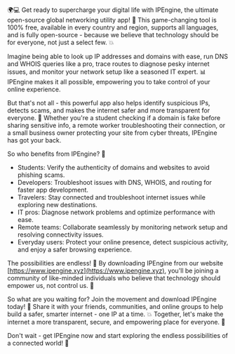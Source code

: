 🌍💻 Get ready to supercharge your digital life with IPEngine, the ultimate open-source global networking utility app! 🚀 This game-changing tool is 100% free, available in every country and region, supports all languages, and is fully open-source - because we believe that technology should be for everyone, not just a select few. 💥

Imagine being able to look up IP addresses and domains with ease, run DNS and WHOIS queries like a pro, trace routes to diagnose pesky internet issues, and monitor your network setup like a seasoned IT expert. 📊 IPEngine makes it all possible, empowering you to take control of your online experience.

But that's not all - this powerful app also helps identify suspicious IPs, detects scams, and makes the internet safer and more transparent for everyone. 💪 Whether you're a student checking if a domain is fake before sharing sensitive info, a remote worker troubleshooting their connection, or a small business owner protecting your site from cyber threats, IPEngine has got your back.

So who benefits from IPEngine? 🤔

* Students: Verify the authenticity of domains and websites to avoid phishing scams.
* Developers: Troubleshoot issues with DNS, WHOIS, and routing for faster app development.
* Travelers: Stay connected and troubleshoot internet issues while exploring new destinations.
* IT pros: Diagnose network problems and optimize performance with ease.
* Remote teams: Collaborate seamlessly by monitoring network setup and resolving connectivity issues.
* Everyday users: Protect your online presence, detect suspicious activity, and enjoy a safer browsing experience.

The possibilities are endless! 🌈 By downloading IPEngine from our website [https://www.ipengine.xyz](https://www.ipengine.xyz), you'll be joining a community of like-minded individuals who believe that technology should empower us, not control us. 💪

So what are you waiting for? Join the movement and download IPEngine today! 📲 Share it with your friends, communities, and online groups to help build a safer, smarter internet - one IP at a time. 💥 Together, let's make the internet a more transparent, secure, and empowering place for everyone. 🔗

Don't wait - get IPEngine now and start exploring the endless possibilities of a connected world! 🌟